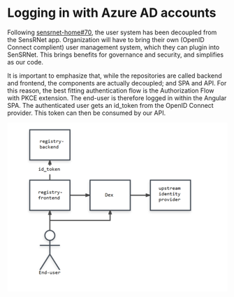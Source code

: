 # Logging in with Azure AD accounts
Following
[sensrnet-home#70](https://github.com/kadaster-labs/sensrnet-home/issues/70),
the user system has been decoupled from the SensRNet app. Organization will have
to bring their own (OpenID Connect complient) user management system, which they
can plugin into SenSRNet. This brings benefits for governance and security, and
simplifies as our code.

It is important to emphasize that, while the repositories are called backend and
frontend, the components are actually decoupled; and SPA and API. For this
reason, the best fitting authentication flow is the Authorization Flow with PKCE
extension. The end-user is therefore logged in within the Angular SPA. The
authenticated user gets an id_token from the OpenID Connect provider. This token
can then be consumed by our API.

![Overview](./overview.PNG)
